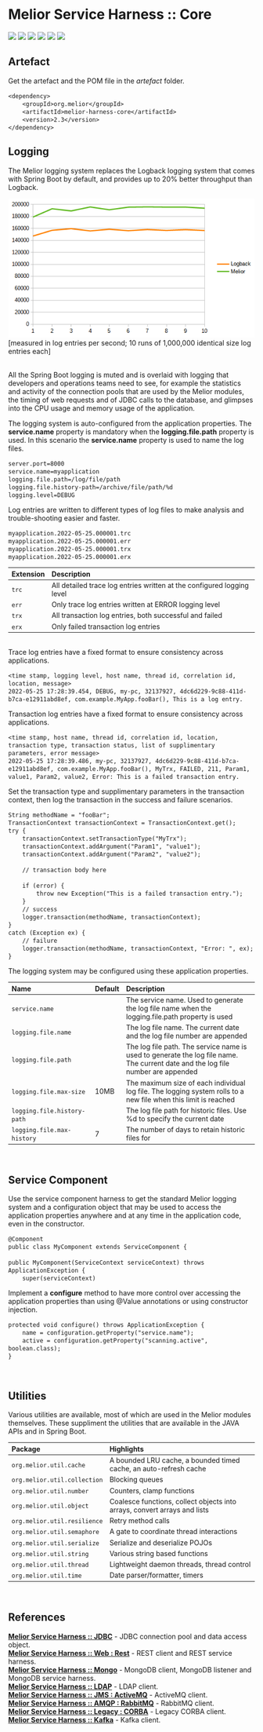# Melior Service Harness :: Core
<div style="display: inline-block;">
<img src="https://img.shields.io/badge/version-2.2-green?style=for-the-badge"/>
<img src="https://img.shields.io/badge/production-ready-green?style=for-the-badge"/>
<img src="https://img.shields.io/badge/compatibility-spring_boot_2.4.5-green?style=for-the-badge"/>
</div>
<div style="display: inline-block;">
<img src="https://img.shields.io/badge/version-2.3-green?style=for-the-badge"/>
<img src="https://img.shields.io/badge/production-ready-green?style=for-the-badge"/>
<img src="https://img.shields.io/badge/compatibility-spring_boot_2.4.5-green?style=for-the-badge"/>
</div>

## Artefact
Get the artefact and the POM file in the *artefact* folder.
```
<dependency>
    <groupId>org.melior</groupId>
    <artifactId>melior-harness-core</artifactId>
    <version>2.3</version>
</dependency>
```

## Logging
The Melior logging system replaces the Logback logging system that comes with Spring Boot by default, and provides up to 20% better throughput than Logback.

<img src="https://github.com/MeliorArtefacts/service-harness-core/blob/main/pics/logging_performance.png"/>  
[measured in log entries per second; 10 runs of 1,000,000 identical size log entries each]

&nbsp;  
All the Spring Boot logging is muted and is overlaid with logging that developers and operations teams need to see, for example the statistics and activity of the connection pools that are used by the Melior modules, the timing of web requests and of JDBC calls to the database, and glimpses into the CPU usage and memory usage of the application.

The logging system is auto-configured from the application properties.  The **service.name** property is mandatory when the **logging.file.path** property is used.  In this scenario the **service.name** property is used to name the log files.

```
server.port=8000
service.name=myapplication
logging.file.path=/log/file/path
logging.file.history-path=/archive/file/path/%d
logging.level=DEBUG
```

Log entries are written to different types of log files to make analysis and trouble-shooting easier and faster.

```
myapplication.2022-05-25.000001.trc
myapplication.2022-05-25.000001.err
myapplication.2022-05-25.000001.trx
myapplication.2022-05-25.000001.erx
```

|Extension|Description|
|:---|:---|
|`trc`|All detailed trace log entries written at the configured logging level|
|`err`|Only trace log entries written at ERROR logging level|
|`trx`|All transaction log entries, both successful and failed|
|`erx`|Only failed transaction log entries|

&nbsp;  
Trace log entries have a fixed format to ensure consistency across applications.
```
<time stamp, logging level, host name, thread id, correlation id, location, message>
2022-05-25 17:28:39.454, DEBUG, my-pc, 32137927, 4dc6d229-9c88-411d-b7ca-e12911abd8ef, com.example.MyApp.fooBar(), This is a log entry.
```

Transaction log entries have a fixed format to ensure consistency across applications.
```
<time stamp, host name, thread id, correlation id, location, transaction type, transaction status, list of supplimentary parameters, error message>
2022-05-25 17:28:39.486, my-pc, 32137927, 4dc6d229-9c88-411d-b7ca-e12911abd8ef, com.example.MyApp.fooBar(), MyTrx, FAILED, 211, Param1, value1, Param2, value2, Error: This is a failed transaction entry.
```

Set the transaction type and supplimentary parameters in the transaction context, then log the transaction in the success and failure scenarios.
```
String methodName = "fooBar";
TransactionContext transactionContext = TransactionContext.get();
try {
    transactionContext.setTransactionType("MyTrx");
    transactionContext.addArgument("Param1", "value1");
    transactionContext.addArgument("Param2", "value2");

    // transaction body here

    if (error) {
        throw new Exception("This is a failed transaction entry.");
    }
    // success
    logger.transaction(methodName, transactionContext);
}
catch (Exception ex) {
    // failure
    logger.transaction(methodName, transactionContext, "Error: ", ex);
}
```

The logging system may be configured using these application properties.

|Name|Default|Description|
|:---|:---|:---|
|`service.name`||The service name.  Used to generate the log file name when the logging.file.path property is used|
|`logging.file.name`||The log file name.  The current date and the log file number are appended|
|`logging.file.path`||The log file path.  The service name is used to generate the log file name.  The current date and the log file number are appended|
|`logging.file.max-size`|10MB|The maximum size of each individual log file.  The logging system rolls to a new file when this limit is reached|
|`logging.file.history-path`||The log file path for historic files.  Use %d to specify the current date|
|`logging.file.max-history`|7|The number of days to retain historic files for|

&nbsp;
## Service Component
Use the service component harness to get the standard Melior logging system and a configuration object that may be used to access the application properties anywhere and at any time in the application code, even in the constructor.
```
@Component
public class MyComponent extends ServiceComponent {

public MyComponent(ServiceContext serviceContext) throws ApplicationException {
    super(serviceContext)

```

Implement a **configure** method to have more control over accessing the application properties than using @Value annotations or using constructor injection.
```
protected void configure() throws ApplicationException {
    name = configuration.getProperty("service.name");
    active = configuration.getProperty("scanning.active", boolean.class);
}
```

&nbsp;
## Utilities

Various utilities are available, most of which are used in the Melior modules themselves.  These suppliment the utilities that are available in the JAVA APIs and in Spring Boot.

|Package|Highlights|
|:---|:---|
|`org.melior.util.cache`|A bounded LRU cache, a bounded timed cache, an auto-refresh cache|
|`org.melior.util.collection`|Blocking queues|
|`org.melior.util.number`|Counters, clamp functions|
|`org.melior.util.object`|Coalesce functions, collect objects into arrays, convert arrays and lists|
|`org.melior.util.resilience`|Retry method calls|
|`org.melior.util.semaphore`|A gate to coordinate thread interactions|
|`org.melior.util.serialize`|Serialize and deserialize POJOs|
|`org.melior.util.string`|Various string based functions|
|`org.melior.util.thread`|Lightweight daemon threads, thread control|
|`org.melior.util.time`|Date parser/formatter, timers|

&nbsp;  
## References
[**Melior Service Harness :: JDBC**](https://github.com/MeliorArtefacts/service-harness-jdbc) - JDBC connection pool and data access object.  
[**Melior Service Harness :: Web : Rest**](https://github.com/MeliorArtefacts/service-harness-web-rest) - REST client and REST service harness.  
[**Melior Service Harness :: Mongo**](https://github.com/MeliorArtefacts/service-harness-mongo) - MongoDB client, MongoDB listener and MongoDB service harness.  
[**Melior Service Harness :: LDAP**](https://github.com/MeliorArtefacts/service-harness-ldap) - LDAP client.  
[**Melior Service Harness :: JMS : ActiveMQ**](https://github.com/MeliorArtefacts/service-harness-jms-activemq) - ActiveMQ client.  
[**Melior Service Harness :: AMQP : RabbitMQ**](https://github.com/MeliorArtefacts/service-harness-amqp-rabbitmq) - RabbitMQ client.  
[**Melior Service Harness :: Legacy : CORBA**](https://github.com/MeliorArtefacts/service-harness-legacy-corba) - Legacy CORBA client.  
[**Melior Service Harness :: Kafka**](https://github.com/MeliorArtefacts/service-harness-kafka) - Kafka client.  

